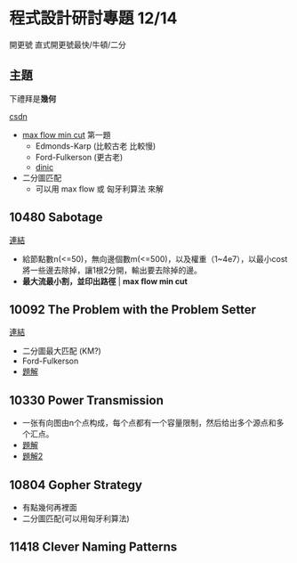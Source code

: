 # 程式設計研討專題 12/14

開更號 直式開更號最快/牛頓/二分

## 主題

下禮拜是**幾何**

[csdn](https://blog.csdn.net/qq_17550379/article/details/102514058)


* [max flow min cut](https://cp-algorithms.com/graph/edmonds_karp.html) 第一題
  - Edmonds-Karp (比較古老 比較慢)
  - Ford-Fulkerson (更古老)
  - [dinic](https://cp-algorithms.com/graph/dinic.html)
* 二分圖匹配
  - 可以用 max flow 或 匈牙利算法 來解

## 10480 Sabotage

[連結](https://vjudge.net/problem/UVA-10480)

* 給節點數n(<=50)，無向邊個數m(<=500)，以及權重（1~4e7），以最小cost將一些邊去除掉，讓1根2分開，輸出要去除掉的邊。
* **最大流最小割，並印出路徑** | **max flow min cut**

## 10092 The Problem with the Problem Setter

[連結](https://vjudge.net/problem/UVA-10092)

* 二分圖最大匹配 (KM?)
* Ford-Fulkerson
* [題解](https://blog.csdn.net/J_Dark/article/details/8831826)

## 10330 Power Transmission

* 一张有向图由n个点构成，每个点都有一个容量限制，然后给出多个源点和多个汇点。
* [題解](https://blog.csdn.net/slow_wakler/article/details/47341263)
* [題解2](https://blog.csdn.net/hcbbt/article/details/17169869)

## 10804 Gopher Strategy

* 有點幾何再裡面
* 二分圖匹配(可以用匈牙利算法)

## 11418 Clever Naming Patterns
